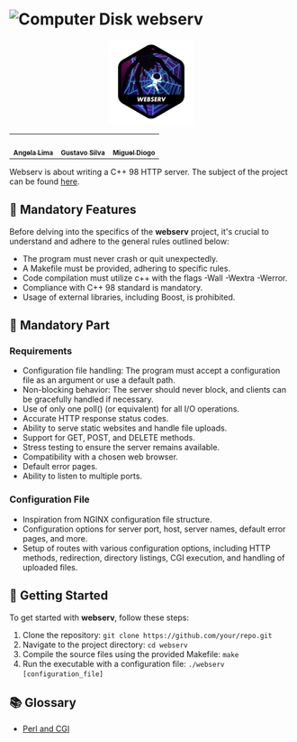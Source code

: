 # <img src="https://raw.githubusercontent.com/Tarikul-Islam-Anik/Animated-Fluent-Emojis/master/Emojis/Objects/Computer%20Disk.png" alt="Computer Disk" width="25" height="25" /> webserv

<div align=center>
  
  ![badge](https://raw.githubusercontent.com/angelamcosta/angelamcosta/main/42_badges/webservn.png)

  <table>
  <tr>
    <td align="center"><a href="https://github.com/angelamcosta"><img src="https://avatars.githubusercontent.com/u/14792447?v=4?s=100" width="100px;" alt=""/><br /><sub><b>Angela Lima</b></sub></a><br /><a href="https://github.com/angelamcosta" title="Angela Lima"></a></td>
    <td align="center"><a href="https://github.com/gcssilva"><img src="https://avatars.githubusercontent.com/u/108615291?v=4" width="100px;" alt=""/><br /><sub><b>Gustavo Silva</b></sub></a><br /><a href="https://github.com/gcssilva" title="Gustavo Silva"></a></td>
    <td align="center"><a href="http://github.com/mgdiogo"><img src="https://avatars.githubusercontent.com/u/109535612?v=4?s=100" width="100px;" alt=""/><br /><sub><b>Miguel Diogo</b></sub></a><br /><a href="https://github.com/mgdiogo/" title="Miguel Diogo"></a></td>
  </tr>
</table>

</div>

Webserv is about writing a C++ 98 HTTP server. The subject of the project can be found [here](https://raw.githubusercontent.com/angelamcosta/webserv/main/en.subject.pdf).

## 📜 Mandatory Features
Before delving into the specifics of the **webserv** project, it's crucial to understand and adhere to the general rules outlined below:

- The program must never crash or quit unexpectedly.
- A Makefile must be provided, adhering to specific rules.
- Code compilation must utilize c++ with the flags -Wall -Wextra -Werror.
- Compliance with C++ 98 standard is mandatory.
- Usage of external libraries, including Boost, is prohibited.

## 🚀 Mandatory Part 

### Requirements
- Configuration file handling: The program must accept a configuration file as an argument or use a default path.
- Non-blocking behavior: The server should never block, and clients can be gracefully handled if necessary.
- Use of only one poll() (or equivalent) for all I/O operations.
- Accurate HTTP response status codes.
- Ability to serve static websites and handle file uploads.
- Support for GET, POST, and DELETE methods.
- Stress testing to ensure the server remains available.
- Compatibility with a chosen web browser.
- Default error pages.
- Ability to listen to multiple ports.

### Configuration File
- Inspiration from NGINX configuration file structure.
- Configuration options for server port, host, server names, default error pages, and more.
- Setup of routes with various configuration options, including HTTP methods, redirection, directory listings, CGI execution, and handling of uploaded files.

## 🚀 Getting Started 
To get started with **webserv**, follow these steps:

1. Clone the repository: `git clone https://github.com/your/repo.git`
2. Navigate to the project directory: `cd webserv`
3. Compile the source files using the provided Makefile: `make`
4. Run the executable with a configuration file: `./webserv [configuration_file]`

## 📚 Glossary

- [Perl and CGI](https://www.perl.com/article/perl-and-cgi/)
